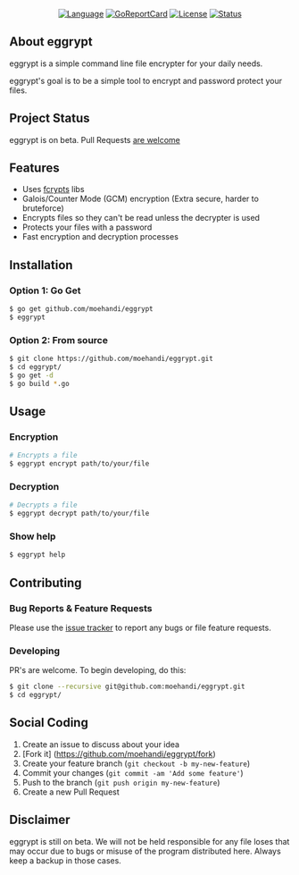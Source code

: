 <p align="center">
<a href="https://github.com/moehandi/eggrypt"><img src="https://img.shields.io/badge/Language-Go-blue.svg" alt="Language"></a>
<a href="https://goreportcard.com/report/github.com/moehandi/eggrypt"><img src="https://goreportcard.com/badge/github.com/moehandi/eggrypt" alt="GoReportCard"></a>
<a href="https://github.com/moehandi/eggrypt/blob/master/LICENSE"><img src="https://img.shields.io/badge/License-MIT-blue.svg" alt="License"></a>
<a href="https://github.com/moehandi/eggrypt/releases"><img src="https://img.shields.io/badge/Status-Beta-brightgreen.svg" alt="Status"></a>
</p>

## About eggrypt

eggrypt is a simple command line file encrypter for your daily needs.

eggrypt's goal is to be a simple tool to encrypt and password protect your files.

## Project Status

eggrypt is on beta. Pull Requests [are welcome](https://github.com/moehandi/eggrypt#social-coding)


## Features

- Uses [fcrypts](https://github.com/moehandi/fcrypts) libs
- Galois/Counter Mode (GCM) encryption (Extra secure, harder to bruteforce)
- Encrypts files so they can't be read unless the decrypter is used
- Protects your files with a password
- Fast encryption and decryption processes

## Installation

### Option 1: Go Get

```bash
$ go get github.com/moehandi/eggrypt
$ eggrypt
```

### Option 2: From source

```bash
$ git clone https://github.com/moehandi/eggrypt.git
$ cd eggrypt/
$ go get -d
$ go build *.go
```
## Usage

### Encryption

```bash
# Encrypts a file
$ eggrypt encrypt path/to/your/file
```

### Decryption

```bash
# Decrypts a file
$ eggrypt decrypt path/to/your/file
```

### Show help

```bash
$ eggrypt help
```

## Contributing

### Bug Reports & Feature Requests

Please use the [issue tracker](https://github.com/moehandi/eggrypt/issues) to report any bugs or file feature requests.

### Developing

PR's are welcome. To begin developing, do this:

```bash
$ git clone --recursive git@github.com:moehandi/eggrypt.git
$ cd eggrypt/
```

## Social Coding

1. Create an issue to discuss about your idea
2. [Fork it] (https://github.com/moehandi/eggrypt/fork)
3. Create your feature branch (`git checkout -b my-new-feature`)
4. Commit your changes (`git commit -am 'Add some feature'`)
5. Push to the branch (`git push origin my-new-feature`)
6. Create a new Pull Request

## Disclaimer

eggrypt is still on beta. 
We will not be held responsible for any file loses that may occur due to bugs or misuse of the program distributed here.
Always keep a backup in those cases.

